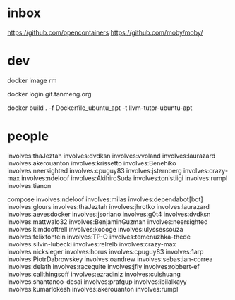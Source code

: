 


# inbox

https://github.com/opencontainers
https://github.com/moby/moby/


# dev

docker image rm

docker login git.tanmeng.org

docker build . -f Dockerfile_ubuntu_apt -t llvm-tutor-ubuntu-apt


# people

involves:thaJeztah
involves:dvdksn
involves:vvoland
involves:laurazard
involves:akerouanton
involves:krissetto
involves:Benehiko
involves:neersighted
involves:cpuguy83
involves:jsternberg
involves:crazy-max
involves:ndeloof
involves:AkihiroSuda
involves:tonistiigi
involves:rumpl
involves:tianon


compose
involves:ndeloof
involves:milas
involves:dependabot[bot]
involves:glours
involves:thaJeztah
involves:jhrotko
involves:laurazard
involves:aevesdocker
involves:jsoriano
involves:g0t4
involves:dvdksn
involves:mattwalo32
involves:BenjaminGuzman
involves:neersighted
involves:kimdcottrell
involves:koooge
involves:ulyssessouza
involves:felixfontein
involves:TP-O
involves:temenuzhka-thede
involves:silvin-lubecki
involves:relrelb
involves:crazy-max
involves:nicksieger
involves:horus
involves:cpuguy83
involves:1arp
involves:PiotrDabrowskey
involves:oandrew
involves:sebastian-correa
involves:delath
involves:racequite
involves:jfly
involves:robbert-ef
involves:callthingsoff
involves:ezradiniz
involves:cuishuang
involves:shantanoo-desai
involves:prafgup
involves:ibilalkayy
involves:kumarlokesh
involves:akerouanton
involves:rumpl
